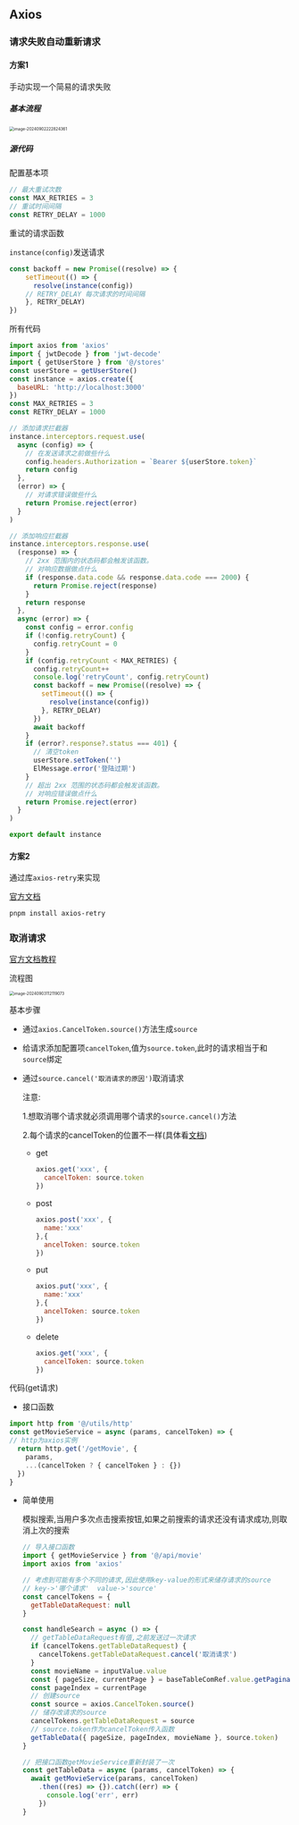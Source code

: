 ## Axios

### 请求失败自动重新请求

#### 方案1

手动实现一个简易的请求失败

##### 基本流程

<img src="https://bing-wu-doc-1318477772.cos.ap-nanjing.myqcloud.com/typora/image-20240902222824361.png?imageSlim" alt="image-20240902222824361" style="zoom:50%;" />

##### 源代码

配置基本项

```js
// 最大重试次数
const MAX_RETRIES = 3 
// 重试时间间隔
const RETRY_DELAY = 1000
```

重试的请求函数

`instance(config)`发送请求

```js
const backoff = new Promise((resolve) => {
    setTimeout(() => {
      resolve(instance(config))
    // RETRY_DELAY 每次请求的时间间隔
    }, RETRY_DELAY)
})
```

所有代码

```js
import axios from 'axios'
import { jwtDecode } from 'jwt-decode'
import { getUserStore } from '@/stores'
const userStore = getUserStore()
const instance = axios.create({
  baseURL: 'http://localhost:3000'
})
const MAX_RETRIES = 3
const RETRY_DELAY = 1000

// 添加请求拦截器
instance.interceptors.request.use(
  async (config) => {
    // 在发送请求之前做些什么
    config.headers.Authorization = `Bearer ${userStore.token}`
    return config
  },
  (error) => {
    // 对请求错误做些什么
    return Promise.reject(error)
  }
)

// 添加响应拦截器
instance.interceptors.response.use(
  (response) => {
    // 2xx 范围内的状态码都会触发该函数。
    // 对响应数据做点什么
    if (response.data.code && response.data.code === 2000) {
      return Promise.reject(response)
    }
    return response
  },
  async (error) => {
    const config = error.config
    if (!config.retryCount) {
      config.retryCount = 0
    }
    if (config.retryCount < MAX_RETRIES) {
      config.retryCount++
      console.log('retryCount', config.retryCount)
      const backoff = new Promise((resolve) => {
        setTimeout(() => {
          resolve(instance(config))
        }, RETRY_DELAY)
      })
      await backoff
    }
    if (error?.response?.status === 401) {
      // 清空token
      userStore.setToken('')
      ElMessage.error('登陆过期')
    }
    // 超出 2xx 范围的状态码都会触发该函数。
    // 对响应错误做点什么
    return Promise.reject(error)
  }
)

export default instance

```

#### 方案2

通过库`axios-retry`来实现

[官方文档](https://www.npmjs.com/package/axios-retry)

```bash
pnpm install axios-retry
```

### 取消请求

[官方文档教程](https://www.axios-http.cn/docs/cancellation)

流程图

<img src="https://bing-wu-doc-1318477772.cos.ap-nanjing.myqcloud.com/typora/image-20240903112119073.png?imageSlim" alt="image-20240903112119073" style="zoom: 50%;" />

基本步骤

- 通过`axios.CancelToken.source()`方法生成`source`

- 给请求添加配置项`cancelToken`,值为`source.token`,此时的请求相当于和`source`绑定

- 通过`source.cancel('取消请求的原因')`取消请求

  注意:

  1.想取消哪个请求就必须调用哪个请求的`source.cancel()`方法

  2.每个请求的cancelToken的位置不一样(具体看[文档](https://www.axios-http.cn/docs/cancellation))

  - get

    ```js
    axios.get('xxx', {
      cancelToken: source.token
    })
    ```

   - post
  
     ```js
     axios.post('xxx', {
       name:'xxx'
     },{
       ancelToken: source.token
     })
     ```
  
   - put
  
     ```js
     axios.put('xxx', {
       name:'xxx'
     },{
       ancelToken: source.token
     })
     ```
  
   - delete
  
     ```js
     axios.get('xxx', {
       cancelToken: source.token
     })
     ```
  
     

代码(get请求)

- 接口函数

```js
import http from '@/utils/http'
const getMovieService = async (params, cancelToken) => {
// http为axios实例
  return http.get('/getMovie', {
    params,
    ...(cancelToken ? { cancelToken } : {})
  })
}
```

- 简单使用

  模拟搜索,当用户多次点击搜索按钮,如果之前搜索的请求还没有请求成功,则取消上次的搜索

  ```js
  // 导入接口函数
  import { getMovieService } from '@/api/movie'
  import axios from 'axios'
  
  // 考虑到可能有多个不同的请求,因此使用key-value的形式来储存请求的source
  // key->'哪个请求'  value->'source'
  const cancelTokens = {
    getTableDataRequest: null
  }
  
  const handleSearch = async () => {
    // getTableDataRequest有值,之前发送过一次请求
    if (cancelTokens.getTableDataRequest) {
      cancelTokens.getTableDataRequest.cancel('取消请求')
    }
    const movieName = inputValue.value
    const { pageSize, currentPage } = baseTableComRef.value.getPaginationData()
    const pageIndex = currentPage
    // 创建source
    const source = axios.CancelToken.source()
    // 储存改请求的source
    cancelTokens.getTableDataRequest = source
    // source.token作为cancelToken传入函数
    getTableData({ pageSize, pageIndex, movieName }, source.token)
  }
  
  // 把接口函数getMovieService重新封装了一次
  const getTableData = async (params, cancelToken) => {
    await getMovieService(params, cancelToken)
      .then((res) => {}).catch((err) => {
        console.log('err', err)
      })
  }
  ```
  
  
